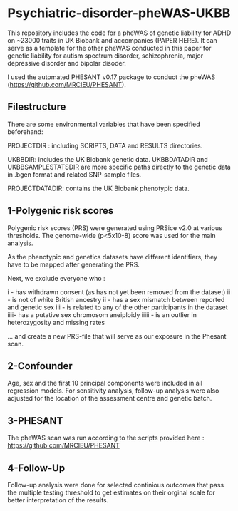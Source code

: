 # Psychiatric-disorder-pheWAS-UKBB

This repository includes the code for a pheWAS of genetic liability for ADHD on ~23000 traits in UK Biobank and accompanies (PAPER HERE). It can serve as a template for the other pheWAS conducted in this paper for genetic liability for autism spectrum disorder, schizophrenia, major depressive disorder and bipolar disoder.

I used the automated PHESANT v0.17 package to conduct the pheWAS (https://github.com/MRCIEU/PHESANT).

## Filestructure

There are some environmental variables that have been specified beforehand:

PROJECTDIR : including SCRIPTS, DATA and RESULTS directories.

UKBBDIR: includes the UK Biobank genetic data. UKBBDATADIR and UKBBSAMPLESTATSDIR are more specific paths directly to the genetic data in .bgen format and related SNP-sample files.

PROJECTDATADIR: contains the UK Biobank phenotypic data.


## 1-Polygenic risk scores

Polygenic risk scores (PRS) were generated using PRSice v2.0 at various thresholds. The genome-wide (p<5x10-8) score was used for the main analysis.

As the phenotypic and genetics datasets have different identifiers, they have to be mapped after generating the PRS.

Next, we exclude everyone who :

i - has withdrawn consent (as has not yet been removed from the dataset)
ii - is not of white British ancestry 
ii - has a sex mismatch between reported and genetic sex
iii - is related to any of the other participants in the dataset
iiii- has a putative sex chromosom aneiploidy
iiiii - is an outlier in heterozygosity and missing rates

... and create a new PRS-file that will serve as our exposure in the Phesant scan.

## 2-Confounder
Age, sex and the first 10 principal components were included in all regression models.
For sensitivity analysis, follow-up analysis were also adjusted for the location of the assessment centre and genetic batch.

## 3-PHESANT
The pheWAS scan was run according to the scripts provided here : https://github.com/MRCIEU/PHESANT

## 4-Follow-Up
Follow-up analysis were done for selected continious outcomes that pass the multiple testing threshold to get estimates on their orginal scale for better interpretation of the results. 
